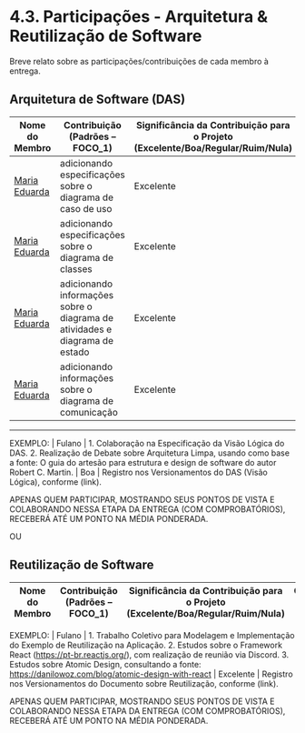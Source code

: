 # 4.3. Participações - Arquitetura & Reutilização de Software

Breve relato sobre as participações/contribuições de cada membro à entrega.

## Arquitetura de Software (DAS)

|Nome do Membro | Contribuição (Padrões – FOCO_1) | Significância da Contribuição para o Projeto (Excelente/Boa/Regular/Ruim/Nula) | Comprobatórios Claros (com link) |
| -------- | ------- | ------- | ------- |
| [Maria Eduarda](https://github.com/DudaV228) | adicionando especificações sobre o diagrama de caso de uso |Excelente| [Commit aff6235](https://github.com/UnBArqDsw2025-1-Turma02/2025.1_T02_G2_EternaFGA_Entrega04/commit/aff623537c1c50cd15e03a81c7e6b255e570773e) [Commit 3f94a65](https://github.com/UnBArqDsw2025-1-Turma02/2025.1_T02_G2_EternaFGA_Entrega04/commit/3f94a6501c4e95ef29526e726f2ffd6c5a69e097)|
| [Maria Eduarda](https://github.com/DudaV228) | adicionando especificações sobre o diagrama de classes |Excelente| [Commit e5f30a5](https://github.com/UnBArqDsw2025-1-Turma02/2025.1_T02_G2_EternaFGA_Entrega04/commit/e5f30a56cb89cf7c19797db0e3a7b6bd24030434)|
| [Maria Eduarda](https://github.com/DudaV228) | adicionando informações sobre o diagrama de atividades e diagrama de estado |Excelente| [Commit b663572](https://github.com/UnBArqDsw2025-1-Turma02/2025.1_T02_G2_EternaFGA_Entrega04/commit/b663572dc15dee275fd7b9df8bbd9fc4627cefe5)|
| [Maria Eduarda](https://github.com/DudaV228) | adicionando informações sobre o diagrama de comunicação |Excelente| [Commit a8b945e](https://github.com/UnBArqDsw2025-1-Turma02/2025.1_T02_G2_EternaFGA_Entrega04/commit/a8b945ea8a511134207be97f44dfbb092ada48f3)|

---

EXEMPLO:
| Fulano | 1. Colaboração na Especificação da Visão Lógica do DAS. 2. Realização de Debate sobre Arquitetura Limpa, usando como base a fonte: O guia do artesão para estrutura e design de software do autor Robert C. Martin. | Boa | Registro nos Versionamentos do DAS (Visão Lógica), conforme (link).

APENAS QUEM PARTICIPAR, MOSTRANDO SEUS PONTOS DE VISTA E COLABORANDO NESSA ETAPA DA ENTREGA (COM COMPROBATÓRIOS), RECEBERÁ ATÉ UM PONTO NA MÉDIA PONDERADA.

OU

## Reutilização de Software

|Nome do Membro | Contribuição (Padrões – FOCO_1) | Significância da Contribuição para o Projeto (Excelente/Boa/Regular/Ruim/Nula) | Comprobatórios Claros (com link) |
| :-: | :-: | :-: | :-: |

EXEMPLO:
| Fulano | 1. Trabalho Coletivo para Modelagem e Implementação do Exemplo de Reutilização na Aplicação. 2. Estudos sobre o Framework React (https://pt-br.reactjs.org/), com realização de reunião via Discord. 3. Estudos sobre Atomic Design, consultando a fonte: https://danilowoz.com/blog/atomic-design-with-react | Excelente | Registro nos Versionamentos do Documento sobre Reutilização, conforme (link).

APENAS QUEM PARTICIPAR, MOSTRANDO SEUS PONTOS DE VISTA E COLABORANDO NESSA ETAPA DA ENTREGA (COM COMPROBATÓRIOS), RECEBERÁ ATÉ UM PONTO NA MÉDIA PONDERADA.
